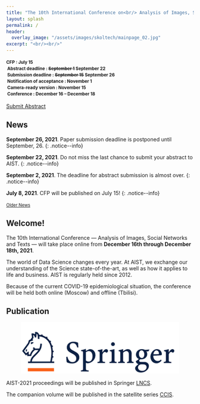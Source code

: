 ```yaml
---
title: "The 10th International Conference on<br/> Analysis of Images, Social Networks and Texts"
layout: splash
permalink: /
header:
  overlay_image: "/assets/images/skoltech/mainpage_02.jpg"
excerpt: "<br/><br/>"
---
```

<div class="text-center">
    <span style="font-weight: bold; font-size: smaller;">
    CFP : July 15<br/>&nbsp;Abstract deadline : <strike>September 1</strike> September 22<br/>&nbsp;Submission deadline : <strike>September 15</strike> September 26<br/>&nbsp;Notification of acceptance : November 1<br/>&nbsp;Camera-ready version : November 15<br/>&nbsp;Conference : December 16 &ndash; December 18</span>
    <br/><br/>       
    <a href="https://easychair.org/conferences/?conf=aist20211" target="_blank" class="btn btn--primary">Submit Abstract</a>
</div>

<h2>News</h2>

**September 26, 2021**. Paper submission deadline is postponed until September, 26.
{: .notice--info}

**September 22, 2021**. Do not miss the last chance to submit your abstract to AIST.
{: .notice--info}

**September 2, 2021**. The deadline for abstract submission is almost over.
{: .notice--info}

**July 8, 2021**. CFP will be published on July 15!
{: .notice--info}

<div class="text-center">
    <a href="/archive/" style="font-size: smaller; font-decoration: italic;">Older News</a>
</div>

<h2>Welcome!</h2>

The 10th International Conference — Analysis of Images, Social Networks and Texts — will take place online from <b>December 16th through December 18th, 2021</b>.

The world of Data Science changes every year. At AIST, we exchange our understanding of the Science state-of-the-art, as well as how it applies to life and business. AIST is regularly held since 2012.

Because of the current COVID-19 epidemiological situation, the conference will be held both online (Moscow) and offline (Tbilisi).

<h2>Publication</h2>

<figure>
  <a href="https://www.springer.com"><img src="/assets/images/springer.png"></a>
</figure>


AIST-2021 proceedings will be published in Springer <a href="https://www.springer.com/series/558">LNCS</a>.

The companion volume will be published in the satellite series [CCIS](https://www.springer.com/series/7899).

<!-- ВК9173 -->

